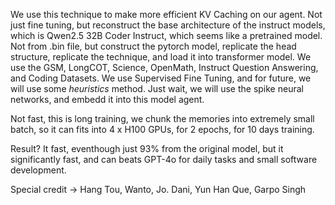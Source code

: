 We use this technique to make more efficient KV Caching on our agent.
Not just fine tuning, but reconstruct the base architecture of the instruct models, which is Qwen2.5 32B Coder Instruct, which seems like a pretrained model. Not from .bin file, but construct the pytorch model, replicate the head structure, replicate the technique, and load it into transformer model.
We use the GSM, LongCOT, Science, OpenMath, Instruct Question Answering, and Coding Datasets.
We use Supervised Fine Tuning, and for future, we will use some *heuristics* method. Just wait, we will use the spike neural networks, and embedd it into this model agent.

Not fast, this is long training, we chunk the memories into extremely small batch, so it can fits into 4 x H100 GPUs, for 2 epochs, for 10 days training.

Result? It fast, eventhough just 93% from the original model, but it significantly fast, and can beats GPT-4o for daily tasks and small software development.



Special credit -> Hang Tou, Wanto, Jo. Dani, Yun Han Que, Garpo Singh
